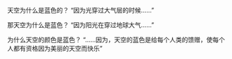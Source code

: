 天空为什么是蓝色的？
“因为光穿过大气层的时候……”

那天空为什么是蓝色？
“因为阳光在穿过地球大气……”

为什么天空的颜色是蓝色？
“……因为，天空的蓝色是给每个人类的馈赠，使每个人都有资格因为美丽的天空而快乐”